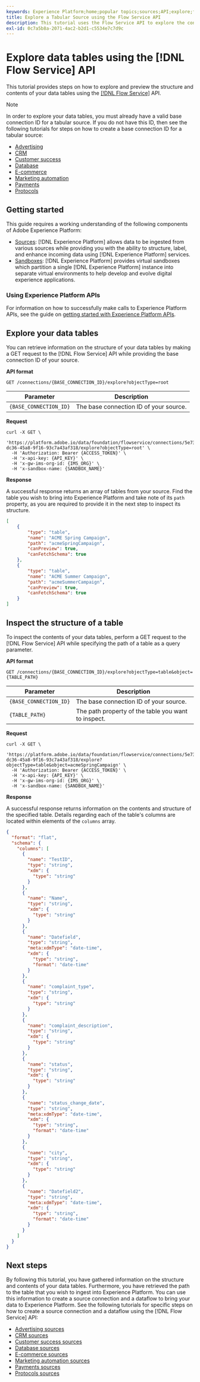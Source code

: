 ```yaml
---
keywords: Experience Platform;home;popular topics;sources;API;explore;flow service
title: Explore a Tabular Source using the Flow Service API
description: This tutorial uses the Flow Service API to explore the contents and structure of a table-based source.
exl-id: 0c7a5b8a-2071-4ac2-b2d1-c5534e7c7d9c
---
```

# Explore data tables using the [!DNL Flow Service] API

This tutorial provides steps on how to explore and preview the structure and contents of your data tables using the [[!DNL Flow Service]](https://www.adobe.io/experience-platform-apis/references/flow-service/) API.

>[!NOTE]
>
> In order to explore your data tables, you must already have a valid base connection ID for a tabular source. If you do not have this ID, then see the following tutorials for steps on how to create a base connection ID for a tabular source: <ul><li>[Advertising](../../../home.md#advertising)</li><li>[CRM](../../../home.md#customer-relationship-management)</li><li>[Customer success](../../../home.md#customer-success)</li><li>[Database](../../../home.md#database)</li><li>[E-commerce](../../../home.md#ecommerce)</li><li>[Marketing automation](../../../home.md#marketing-automation)</li><li>[Payments](../../../home.md#payments)</li><li>[Protocols](../../../home.md#protocols)</li></ul>

## Getting started

This guide requires a working understanding of the following components of Adobe Experience Platform:

* [Sources](../../../home.md): [!DNL Experience Platform] allows data to be ingested from various sources while providing you with the ability to structure, label, and enhance incoming data using [!DNL Experience Platform] services.
* [Sandboxes](../../../../sandboxes/home.md): [!DNL Experience Platform] provides virtual sandboxes which partition a single [!DNL Experience Platform] instance into separate virtual environments to help develop and evolve digital experience applications.

### Using Experience Platform APIs

For information on how to successfully make calls to Experience Platform APIs, see the guide on [getting started with Experience Platform APIs](../../../../landing/api-guide.md).

## Explore your data tables

You can retrieve information on the structure of your data tables by making a GET request to the [!DNL Flow Service] API while providing the base connection ID of your source.

**API format**

```http
GET /connections/{BASE_CONNECTION_ID}/explore?objectType=root
```

| Parameter | Description |
| --- | --- |
| `{BASE_CONNECTION_ID}` | The base connection ID of your source. |

**Request**

```shell
curl -X GET \
  'https://platform.adobe.io/data/foundation/flowservice/connections/5e73e5a2-dc36-45a8-9f16-93c7a43af318/explore?objectType=root' \
  -H 'Authorization: Bearer {ACCESS_TOKEN}' \
  -H 'x-api-key: {API_KEY}' \
  -H 'x-gw-ims-org-id: {IMS_ORG}' \
  -H 'x-sandbox-name: {SANDBOX_NAME}'
```

**Response**

A successful response returns an array of tables from your source. Find the table you wish to bring into Experience Platform and take note of its `path` property, as you are required to provide it in the next step to inspect its structure.

```json
[
    {
        "type": "table",
        "name": "ACME Spring Campaign",
        "path": "acmeSpringCampaign",
        "canPreview": true,
        "canFetchSchema": true
    },
    {
        "type": "table",
        "name": "ACME Summer Campaign",
        "path": "acmeSummerCampaign",
        "canPreview": true,
        "canFetchSchema": true
    }
]
```

## Inspect the structure of a table

To inspect the contents of your data tables, perform a GET request to the [!DNL Flow Service] API while specifying the path of a table as a query parameter.

**API format**

```http
GET /connections/{BASE_CONNECTION_ID}/explore?objectType=table&object={TABLE_PATH}
```

| Parameter | Description |
| --- | --- |
| `{BASE_CONNECTION_ID}` | The base connection ID of your source. |
| `{TABLE_PATH}` | The path property of the table you want to inspect. |

**Request**

```shell
curl -X GET \
  'https://platform.adobe.io/data/foundation/flowservice/connections/5e73e5a2-dc36-45a8-9f16-93c7a43af318/explore?objectType=table&object=acmeSpringCampaign' \
  -H 'Authorization: Bearer {ACCESS_TOKEN}' \
  -H 'x-api-key: {API_KEY}' \
  -H 'x-gw-ims-org-id: {IMS_ORG}' \
  -H 'x-sandbox-name: {SANDBOX_NAME}'
```

**Response**

A successful response returns information on the contents and structure of the specified table. Details regarding each of the table's columns are located within elements of the `columns` array.

```json
{
  "format": "flat",
  "schema": {
    "columns": [
      {
        "name": "TestID",
        "type": "string",
        "xdm": {
          "type": "string"
        }
      },
      {
        "name": "Name",
        "type": "string",
        "xdm": {
          "type": "string"
        }
      },
      {
        "name": "Datefield",
        "type": "string",
        "meta:xdmType": "date-time",
        "xdm": {
          "type": "string",
          "format": "date-time"
        }
      },
      {
        "name": "complaint_type",
        "type": "string",
        "xdm": {
          "type": "string"
        }
      },
      {
        "name": "complaint_description",
        "type": "string",
        "xdm": {
          "type": "string"
        }
      },
      {
        "name": "status",
        "type": "string",
        "xdm": {
          "type": "string"
        }
      },
      {
        "name": "status_change_date",
        "type": "string",
        "meta:xdmType": "date-time",
        "xdm": {
          "type": "string",
          "format": "date-time"
        }
      },
      {
        "name": "city",
        "type": "string",
        "xdm": {
          "type": "string"
        }
      },
      {
        "name": "Datefield2",
        "type": "string",
        "meta:xdmType": "date-time",
        "xdm": {
          "type": "string",
          "format": "date-time"
        }
      }
    ]
  }
}
```

## Next steps

By following this tutorial, you have gathered information on the structure and contents of your data tables. Furthermore, you have retrieved the path to the table that you wish to ingest into Experience Platform. You can use this information to create a source connection and a dataflow to bring your data to Experience Platform. See the following tutorials for specific steps on how to create a source connection and a dataflow using the [!DNL Flow Service] API:

* [Advertising sources](../collect/advertising.md)
* [CRM sources](../collect/crm.md)
* [Customer success sources](../collect/customer-success.md)
* [Database sources](../collect/database-nosql.md)
* [E-commerce sources](../collect/ecommerce.md)
* [Marketing automation sources](../collect/marketing-automation.md)
* [Payments sources](../collect/payments.md)
* [Protocols sources](../collect/protocols.md)
